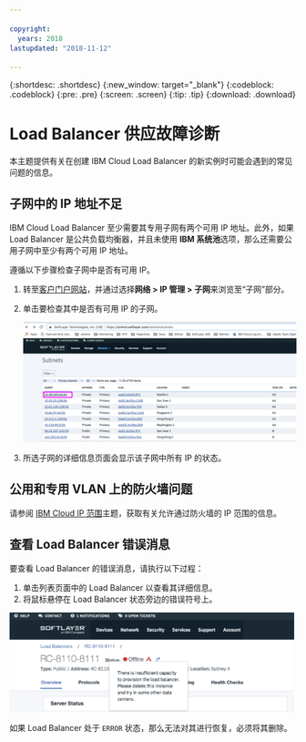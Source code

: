 ```yaml
---

copyright:
  years: 2018
lastupdated: "2018-11-12"

---
```


{:shortdesc: .shortdesc}
{:new_window: target="_blank"}
{:codeblock: .codeblock}
{:pre: .pre}
{:screen: .screen}
{:tip: .tip}
{:download: .download}

# Load Balancer 供应故障诊断
本主题提供有关在创建 IBM Cloud Load Balancer 的新实例时可能会遇到的常见问题的信息。

## 子网中的 IP 地址不足
IBM Cloud Load Balancer 至少需要其专用子网有两个可用 IP 地址。此外，如果 Load Balancer 是公共负载均衡器，并且未使用 **IBM 系统池**选项，那么还需要公用子网中至少有两个可用 IP 地址。 

遵循以下步骤检查子网中是否有可用 IP。

1. 转至[客户门户网站](https://control.softlayer.com)，并通过选择**网络 > IP 管理 > 子网**来浏览至“子网”部分。

2. 单击要检查其中是否有可用 IP 的子网。

	<img src="images/subnet_list.png" alt="图样" style="width: 600px;"/>
		
3. 所选子网的详细信息页面会显示该子网中所有 IP 的状态。

## 公用和专用 VLAN 上的防火墙问题
请参阅 [IBM Cloud IP 范围](/docs/infrastructure/hardware-firewall-dedicated/ips.html#ibm-cloud-ip-ranges)主题，获取有关允许通过防火墙的 IP 范围的信息。
 
## 查看 Load Balancer 错误消息
要查看 Load Balancer 的错误消息，请执行以下过程：

1. 单击列表页面中的 Load Balancer 以查看其详细信息。 
2. 将鼠标悬停在 Load Balancer 状态旁边的错误符号上。

<img src="images/lbaas_error_message.png" alt="图样" style="width: 500px;"/>

如果 Load Balancer 处于 `ERROR` 状态，那么无法对其进行恢复，必须将其删除。
